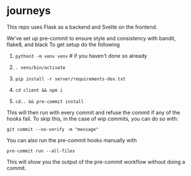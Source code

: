 # journeys
This repo uses Flask as a backend and Svelte on the frontend.

We've set up pre-commit to ensure style and consistency with bandit, flake8, and black
To get setup do the following

1. `python3 -m venv venv` # if you haven't done so already

2. `. venv/bin/activate`

3. `pip install -r server/requirements-dev.txt`

4. `cd client && npm i`

5. `cd.. && pre-commit install`

This will then run with every commit and refuse the commit if any of the hooks fail.
To skip this, in the case of wip commits, you can do so with:

`git commit --no-verify -m "message"`

You can also run the pre-commit hooks manually with

`pre-commit run --all-files`

This will show you the output of the pre-commit workflow without doing a commit.
